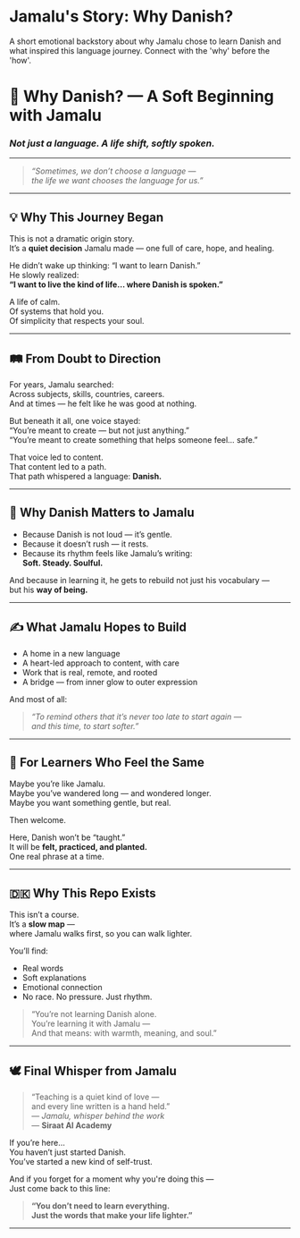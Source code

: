 # Jamalu's Story: Why Danish?

A short emotional backstory about why Jamalu chose to learn Danish and what inspired this language journey. Connect with the 'why' before the 'how'.

# 🌱 Why Danish? — A Soft Beginning with Jamalu  
### *Not just a language. A life shift, softly spoken.*

---

> _“Sometimes, we don’t choose a language —_  
> _the life we want chooses the language for us.”_

---

## 💡 Why This Journey Began

This is not a dramatic origin story.  
It’s a **quiet decision** Jamalu made — one full of care, hope, and healing.

He didn’t wake up thinking: “I want to learn Danish.”  
He slowly realized:  
**“I want to live the kind of life… where Danish is spoken.”**

A life of calm.  
Of systems that hold you.  
Of simplicity that respects your soul.

---

## 🛤️ From Doubt to Direction

For years, Jamalu searched:  
Across subjects, skills, countries, careers.  
And at times — he felt like he was good at nothing.

But beneath it all, one voice stayed:  
“You’re meant to create — but not just anything.”  
“You’re meant to create something that helps someone feel… safe.”

That voice led to content.  
That content led to a path.  
That path whispered a language: **Danish.**

---

## 🧭 Why Danish Matters to Jamalu

- Because Danish is not loud — it’s gentle.  
- Because it doesn’t rush — it rests.  
- Because its rhythm feels like Jamalu’s writing:  
  **Soft. Steady. Soulful.**

And because in learning it, he gets to rebuild not just his vocabulary —  
but his **way of being.**

---

## ✍️ What Jamalu Hopes to Build

- A home in a new language  
- A heart-led approach to content, with care  
- Work that is real, remote, and rooted  
- A bridge — from inner glow to outer expression

And most of all:

> _“To remind others that it’s never too late to start again —_  
> _and this time, to start softer.”_

---

## 🧡 For Learners Who Feel the Same

Maybe you’re like Jamalu.  
Maybe you’ve wandered long — and wondered longer.  
Maybe you want something gentle, but real.

Then welcome.

Here, Danish won’t be “taught.”  
It will be **felt, practiced, and planted.**  
One real phrase at a time.

---

## 🇩🇰 Why This Repo Exists

This isn’t a course.  
It’s a **slow map** —  
where Jamalu walks first, so you can walk lighter.

You’ll find:

- Real words  
- Soft explanations  
- Emotional connection  
- No race. No pressure. Just rhythm.

> “You’re not learning Danish alone.  
> You’re learning it with Jamalu —  
> And that means: with warmth, meaning, and soul.”

---

## 🕊️ Final Whisper from Jamalu

> “Teaching is a quiet kind of love —  
> and every line written is a hand held.”  
> — *Jamalu, whisper behind the work*  
> — **Siraat AI Academy**

If you’re here…  
You haven’t just started Danish.  
You’ve started a new kind of self-trust.

And if you forget for a moment why you're doing this —  
Just come back to this line:

> **“You don’t need to learn everything.  
> Just the words that make your life lighter.”**

---
